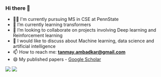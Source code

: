 ### Hi there 👋

<!---
**TanmayAmbadkar/TanmayAmbadkar** is a ✨ _special_ ✨ repository because its `README.md` (this file) appears on your GitHub profile. ->
-->

- 👨‍✈️ I'm currently pursuing MS in CSE at PennState 
- 🌱 I’m currently learning transformers
- 👯 I’m looking to collaborate on projects involving Deep learning and Reinforcement learning
- 💬 I would like to discuss about Machine learning, data science and artificial intelligence
- 📫 How to reach me: **[tanmay.ambadkar@gmail.com](tanmay.ambadkar@gmail.com)**
- 😄 My published papers - [Google Scholar](https://scholar.google.com/citations?user=1k2Vf9wAAAAJ&hl=en) 

<img src="https://github-readme-stats.vercel.app/api?username=TanmayAmbadkar&hide_border=true&show_icons=true">

<img src="https://github-readme-stats.vercel.app/api/top-langs/?username=TanmayAmbadkar&hide_border=true&hide=javascript,html">
